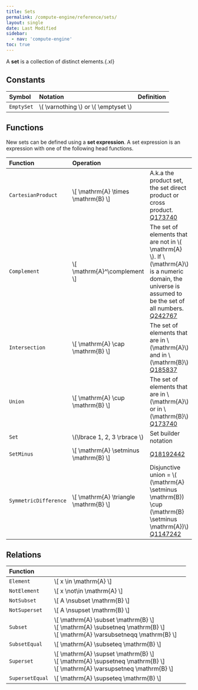 ```yaml
---
title: Sets
permalink: /compute-engine/reference/sets/
layout: single
date: Last Modified
sidebar:
  - nav: 'compute-engine'
toc: true
---
```


A **set** is a collection of distinct elements.{.xl}

## Constants

<div class=symbols-table>

| Symbol     | Notation                                 | Definition |
| :--------- | :--------------------------------------- | :--------- |
| `EmptySet` | \\( \varnothing \\) or \\( \emptyset \\) |            |

</div>

## Functions

New sets can be defined using a **set expression**. A set expression is an
expression with one of the following head functions.

<div class=symbols-table>

| Function              | Operation                               |                                                                                                                                                                                                         |
| :-------------------- | :-------------------------------------- | :------------------------------------------------------------------------------------------------------------------------------------------------------------------------------------------------------ |
| `CartesianProduct`    | \\[ \mathrm{A} \times \mathrm{B} \\]    | A.k.a the product set, the set direct product or cross product. [Q173740](https://www.wikidata.org/wiki/Q173740)                                                                                        |
| `Complement`          | \\[ \mathrm{A}^\complement \\]          | The set of elements that are not in \\( \mathrm{A} \\). If \\(\mathrm{A}\\) is a numeric domain, the universe is assumed to be the set of all numbers. [Q242767](https://www.wikidata.org/wiki/Q242767) |
| `Intersection`        | \\[ \mathrm{A} \cap \mathrm{B} \\]      | The set of elements that are in \\(\mathrm{A}\\) and in \\(\mathrm{B}\\) [Q185837](https://www.wikidata.org/wiki/Q185837)                                                                               |
| `Union`               | \\[ \mathrm{A} \cup \mathrm{B} \\]      | The set of elements that are in \\(\mathrm{A}\\) or in \\(\mathrm{B}\\) [Q173740](https://www.wikidata.org/wiki/Q173740)                                                                                |
| `Set`                 | \\(\lbrace 1, 2, 3 \rbrace \\)          | Set builder notation                                                                                                                                                                                    |
| `SetMinus`            | \\[ \mathrm{A} \setminus \mathrm{B} \\] | [Q18192442](https://www.wikidata.org/wiki/Q18192442)                                                                                                                                                    |
| `SymmetricDifference` | \\[ \mathrm{A} \triangle \mathrm{B} \\] | Disjunctive union = \\( (\mathrm{A} \setminus \mathrm{B}) \cup (\mathrm{B} \setminus \mathrm{A})\\) [Q1147242](https://www.wikidata.org/wiki/Q1147242)                                                  |

</div>

## Relations

<div class=symbols-table>

| Function        |                                                                                                                                       |     |
| :-------------- | :------------------------------------------------------------------------------------------------------------------------------------ | :-- |
| `Element`       | \\[ x \in \mathrm{A} \\]                                                                                                              |     |
| `NotElement`    | \\[ x \not\in \mathrm{A} \\]                                                                                                          |     |
| `NotSubset`     | \\[ A \nsubset \mathrm{B} \\]                                                                                                         |     |
| `NotSuperset`   | \\[ A \nsupset \mathrm{B} \\]                                                                                                         |     |
| `Subset`        | \\[ \mathrm{A} \subset \mathrm{B} \\] <br> \\[ \mathrm{A} \subsetneq \mathrm{B} \\] <br> \\[ \mathrm{A} \varsubsetneqq \mathrm{B} \\] |     |
| `SubsetEqual`   | \\[ \mathrm{A} \subseteq \mathrm{B} \\]                                                                                               |     |
| `Superset`      | \\[ \mathrm{A} \supset \mathrm{B} \\]<br> \\[ \mathrm{A} \supsetneq \mathrm{B} \\]<br>\\[ \mathrm{A} \varsupsetneq \mathrm{B} \\]     |     |
| `SupersetEqual` | \\[ \mathrm{A} \supseteq \mathrm{B} \\]                                                                                               |     |

</div>
